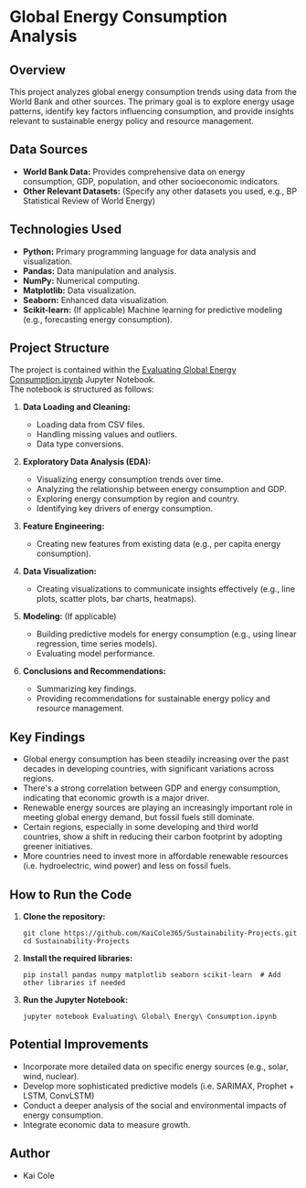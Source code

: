 # Global Energy Consumption Analysis

## Overview

This project analyzes global energy consumption trends using data from the World Bank and other sources. The primary goal is to explore energy usage patterns, 
identify key factors influencing consumption, and provide insights relevant to sustainable energy policy and resource management.

## Data Sources

*   **World Bank Data:** Provides comprehensive data on energy consumption, GDP, population, and other socioeconomic indicators.
*   **Other Relevant Datasets:**  (Specify any other datasets you used, e.g., BP Statistical Review of World Energy)

## Technologies Used

*   **Python:** Primary programming language for data analysis and visualization.
*   **Pandas:**  Data manipulation and analysis.
*   **NumPy:** Numerical computing.
*   **Matplotlib:** Data visualization.
*   **Seaborn:** Enhanced data visualization.
*   **Scikit-learn:** (If applicable) Machine learning for predictive modeling (e.g., forecasting energy consumption).

## Project Structure

The project is contained within the [Evaluating Global Energy Consumption.ipynb](Evaluating%20Global%20Energy%20Consumption.ipynb) Jupyter Notebook.  
The notebook is structured as follows:

1.  **Data Loading and Cleaning:**
    *   Loading data from CSV files.
    *   Handling missing values and outliers.
    *   Data type conversions.

2.  **Exploratory Data Analysis (EDA):**
    *   Visualizing energy consumption trends over time.
    *   Analyzing the relationship between energy consumption and GDP.
    *   Exploring energy consumption by region and country.
    *   Identifying key drivers of energy consumption.

3.  **Feature Engineering:**
    *   Creating new features from existing data (e.g., per capita energy consumption).

4.  **Data Visualization:**
    *   Creating visualizations to communicate insights effectively (e.g., line plots, scatter plots, bar charts, heatmaps).

5.  **Modeling:** (If applicable)
    *   Building predictive models for energy consumption (e.g., using linear regression, time series models).
    *   Evaluating model performance.

6.  **Conclusions and Recommendations:**
    *   Summarizing key findings.
    *   Providing recommendations for sustainable energy policy and resource management.

## Key Findings

*   Global energy consumption has been steadily increasing over the past decades in developing countries, with significant variations across regions.
*   There's a strong correlation between GDP and energy consumption, indicating that economic growth is a major driver.
*   Renewable energy sources are playing an increasingly important role in meeting global energy demand, but fossil fuels still dominate.
*   Certain regions, especially in some developing and third world countries, show a shift in reducing their carbon footprint by adopting greener initiatives.
*   More countries need to invest more in affordable renewable resources (i.e. hydroelectric, wind power) and less on fossil fuels.

## How to Run the Code

1.  **Clone the repository:**
    ```
    git clone https://github.com/KaiCole365/Sustainability-Projects.git
    cd Sustainability-Projects
    ```

2.  **Install the required libraries:**
    ```
    pip install pandas numpy matplotlib seaborn scikit-learn  # Add other libraries if needed
    ```

3.  **Run the Jupyter Notebook:**
    ```
    jupyter notebook Evaluating\ Global\ Energy\ Consumption.ipynb
    ```

## Potential Improvements

*   Incorporate more detailed data on specific energy sources (e.g., solar, wind, nuclear).
*   Develop more sophisticated predictive models (i.e. SARIMAX, Prophet + LSTM, ConvLSTM)
*   Conduct a deeper analysis of the social and environmental impacts of energy consumption.
*   Integrate economic data to measure growth.

## Author

*   Kai Cole
